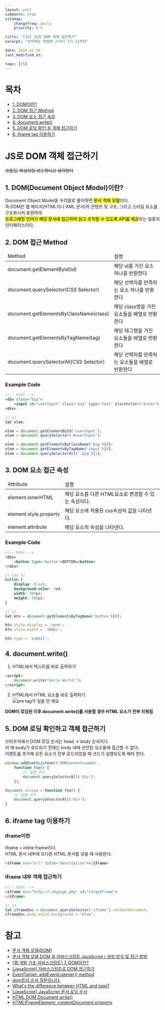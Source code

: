 ```yaml
---
layout: post
comments: true
sitemap:
    changefreq: daily
    priority: 0.5

title: "[JS] JS로 DOM 객체 접근하기"
excerpt: "모의해킹 취업반 스터디 7기 11주차"

date: 2024-12-26
last_modified_at: 

tags: [JS]
---
```


# 목차
* [1. DOM이란?](#1-domdocument-object-model이란)
* [2. DOM 접근 Method](#2-dom-접근-method)
* [3. DOM 요소 접근 속성](#3-요소-접근-속성)
* [4. document.write()](#4-documentwrite)
* [5. DOM 로딩 확인 후 객체 접근하기](#5-dom-로딩-확인하고-객체-접근하기)
* [6. iframe tag 이용하기](#6-iframe-tag-이용하기)

# JS로 DOM 객체 접근하기
~~크롤링, 파싱이랑 비슷하다고 생각한다~~

## 1. DOM(Document Object Model)이란?
Document Object Model을 우리말로 풀이하면 <mark>문서 객체 모델</mark>이다.  
즉 DOM은 웹 페이지(HTML이나 XML 문서)의 콘텐츠 및 구조, 그리고 스타일 요소를 구조화시켜 표현하여  
<mark>프로그래밍 언어가 해당 문서에 접근하여 읽고 조작할 수 있도록 API를 제공</mark>하는 일종의 인터페이스이다.

## 2. DOM 접근 Method
<table>
    <thead>
        <tr>
            <td>Method</td>
            <td>설명</td>
        </tr>
    </thead>
    <tbody>
        <tr>
            <td>document.getElementById(id)</td>
            <td>해당 id를 가진 요소 하나를 반환한다</td>
        </tr>
        <tr>
            <td>document.querySelector(CSS Selector)</td>
            <td>해당 선택자를 만족하는 요소 하나를 반환한다</td>
        </tr>
        <tr>
            <td>document.getElementsByClassName(class)</td>
            <td>해당 class명을 가진 요소들을 배열로 반환한다</td>
        </tr>
        <tr>
            <td>document.getElementsByTagName(tag)</td>
            <td>해당 태그명을 가진 요소들을 배열로 반환한다</td>
        </tr>
        <tr>
            <td>document.querySelectorAll(CSS Selector)</td>
            <td>해당 선택자를 만족하는 요소들을 배열로 반환한다</td>
        </tr>
    </tbody>
</table>

### Example Code
```html
<!-- html -->
<div class="big">
    <input id="userInput" class="big" type="text" placeholder="Enter">
<div>
```

```js
// js
let elem;

elem = document.getElementById('userInput');
elem = document.querySelector('#userInput');

elem = document.getElementsByClassName('big')[0];
elem = document.getElementsByTagName('input')[0];
elem = document.querySelectorAll('.big')[1];
```

## 3. DOM 요소 접근 속성
<table>
    <thead>
        <tr>
            <td>Attribute</td>
            <td>설명</td>
        </tr>
    </thead>
    <tbody>
        <tr>
            <td>element.innerHTML</td>
            <td>해당 요소를 다른 HTML요소로 변경할 수 있는 속성이다.</td>
        </tr>
        <tr>
            <td>element.style.property</td>
            <td>해당 요소에 적용된 css속성의 값을 나타낸다.</td>
        </tr>
        <tr>
            <td>element.attribute</td>
            <td>해당 요소의 속성을 나타낸다.</td>
        </tr>
    </tbody>
</table>

### Example Code
```html
<!-- html -->
<div>
    <button type='button'>BUTTON</button>
</div>
```

```css
/* css */
button {
    display: block;
    background-color: red;
    width: 300px;
    height: 300px;
}
```

```js
// js
let btn = document.getElementsByTagName('button')[0];

btn.style.display = 'none';
btn.style.width = '100px';

btn.type = 'submit';
```

## 4. document.write()
1. HTML에서 텍스트를 바로 출력하기  
```html
<script>
    document.write("Hello World!");
</script>
```

2. HTML에서 HTML 요소를 바로 출력하기  
![pre tag가 일을 안 해요](https://cdn.jsdelivr.net/gh/aliquis-facio/aliquis-facio.github.io@master/_image/2024-12-27-1.png?raw=true)

**DOM이 로딩된 이후 document.write()를 사용할 경우 HTML 요소가 전부 지워짐**

## 5. DOM 로딩 확인하고 객체 접근하기
브라우저에서 DOM 로딩 순서는 head -> body 순서이다.  
이 때 body가 로드되기 전에는 body 내에 선언된 요소들에 접근할 수 없다.  
이벤트를 추가해 모든 요소가 전부 로드되었을 때 코드가 실행되도록 해야 한다.  

```js
window.addEventListener('DOMContentLoaded',
    function foo() {
        // 실행 코드
        document.querySelectorAll('div');
    });
```

```js
document.onload = function foo() {
    // 실행 코드
    document.querySelectorAll('div');
}
```

## 6. iframe tag 이용하기
### iframe이란
iframe = inline frame이다.  
HTML 문서 내부에 또다른 HTML 문서를 넣을 때 사용한다.  

```html
<iframe src="url" title="description"></iframe>
```

### iframe 내부 객체 접근하기
```html
<!-- html -->
<iframe src="http://~/mypage.php" id="targetFrame">
</iframe>
```

```js
// js
let iframeDoc = document.querySelector('iframe').contentDocument;
iframeDoc.body.style.background = "blue";
```

# 참고
* [문서 객체 모델(DOM)](https://developer.mozilla.org/ko/docs/Web/API/Document_Object_Model)
* [문서 객체 모델 DOM 과 자바스크립트 JavaScriptㅣ생성 방식 및 접근 방법](https://www.codestates.com/blog/content/dom-javascript)
* [[웹 개발 기초 자바스크립트] 7. DOM이란?](https://velog.io/@hyhy9501/%EC%9B%B9-%EA%B0%9C%EB%B0%9C-%EA%B8%B0%EC%B4%88-%EC%9E%90%EB%B0%94%EC%8A%A4%ED%81%AC%EB%A6%BD%ED%8A%B8-7.-DOM%EC%9D%B4%EB%9E%80)
* [[JavaScript] 자바스크립트로 DOM 접근하기](https://lifejusik1004.tistory.com/entry/JavaScript-%EC%9E%90%EB%B0%94%EC%8A%A4%ED%81%AC%EB%A6%BD%ED%8A%B8%EB%A1%9C-DOM-%EC%A0%91%EA%B7%BC%ED%95%98%EA%B8%B0)
* [EventTarget: addEventListener() method](https://developer.mozilla.org/en-US/docs/Web/API/EventTarget/addEventListener)
* [dom트리 <script></script> 순서 질문입니다.](https://www.codeit.kr/community/questions/UXVlc3Rpb246NjEwN2Y2MTAzYjQ4NzM0MGYwZjM2NTAz)
* [What's the difference between HTML <head> and <body> tags?](https://stackoverflow.com/questions/6303490/whats-the-difference-between-html-head-and-body-tags)
* [[JavaScript] JavaScript 문서 로딩 순서](https://creative103.tistory.com/45)
* [HTML DOM Document write()](https://www.w3schools.com/jsref/met_doc_write.asp)
* [HTMLIFrameElement: contentDocument property](https://developer.mozilla.org/en-US/docs/Web/API/HTMLIFrameElement/contentDocument)